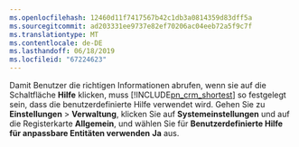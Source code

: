 ```yaml
---
ms.openlocfilehash: 12460d11f7417567b42c1db3a0814359d83dff5a
ms.sourcegitcommit: ad203331ee9737e82ef70206ac04eeb72a5f9c7f
ms.translationtype: MT
ms.contentlocale: de-DE
ms.lasthandoff: 06/18/2019
ms.locfileid: "67224623"
---
```

Damit Benutzer die richtigen Informationen abrufen, wenn sie auf die Schaltfläche **Hilfe** klicken, muss [!INCLUDE[pn_crm_shortest](pn-crm-shortest.md)] so festgelegt sein, dass die benutzerdefinierte Hilfe verwendet wird. Gehen Sie zu **Einstellungen** > **Verwaltung**, klicken Sie auf **Systemeinstellungen** und auf die Registerkarte **Allgemein**, und wählen Sie für **Benutzerdefinierte Hilfe für anpassbare Entitäten verwenden** **Ja** aus.